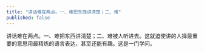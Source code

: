 ```yaml
---
title: "讲话难在两点。一、难把东西讲清楚；二、难"
published: false
---
```

讲话难在两点。一、难把东西讲清楚；二、难被人听进去。这就迫使讲的人择最重要的意思用最精炼的语言表达，甚至还能有趣。这是一门学问。